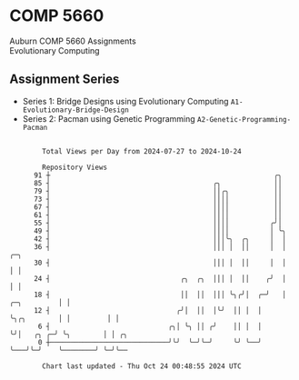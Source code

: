 # COMP 5660
Auburn COMP 5660 Assignments  
Evolutionary Computing

## Assignment Series
- Series 1: Bridge Designs using Evolutionary Computing `A1-Evolutionary-Bridge-Design`
- Series 2: Pacman using Genetic Programming `A2-Genetic-Programming-Pacman`

```

        Total Views per Day from 2024-07-27 to 2024-10-24

        Repository Views
      91 ┼                                                       ╭╮
      85 ┤                                        ╭╮             ││
      79 ┤                                        ││╭╮           ││
      73 ┤                                        ││││           ││
      67 ┤                                        ││││           ││
      61 ┤                                        ││││           ││
      55 ┤                                        ││││          ╭╯│
      49 ┤                                        ││││          │ ╰╮
      42 ┤                                        │││╰╮  ╭╮     │  │
      36 ┤                                        │││ │  ││     │  │                       ╭─╮
      30 ┤                                        │││ │  ││     │  │                       │ │
      24 ┤                                ╭╮  ╭╮  │││ │  ││    ╭╯  │                       │ │
      18 ┤                                ││  ││  │││ ╰╮╭╯│  ╭─╯   │           ╭─╮         │ │
      12 ┤                               ╭╯│  ││  │╰╯  ││ │  │     ╰╮╭╮        │ │         │ │
       6 ┤                             ╭╮│ ╰╮ ││ ╭╯    ││ │  │      ╰╯│   ╭╮ ╭─╯ ╰╮        │ │ ╭╮
       0 ┼─────────────────────────────╯╰╯  ╰─╯╰─╯     ╰╯ ╰──╯        ╰───╯╰─╯    ╰────────╯ ╰─╯╰──

        Chart last updated - Thu Oct 24 00:48:55 2024 UTC
        
```
